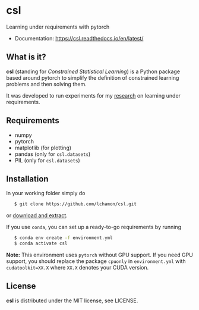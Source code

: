 # csl

Learning under requirements with pytorch

* Documentation: https://csl.readthedocs.io/en/latest/


## What is it?

**csl** (standing for *Constrained Statistical Learning*) is a Python package
based around pytorch to simplify the definition of constrained learning problems
and then solving them.

It was developed to run experiments for my [research](https://www.seas.upenn.edu/~luizf)
on learning under requirements.


## Requirements

* numpy
* pytorch
* matplotlib (for plotting)
* pandas (only for `csl.datasets`)
* PIL (only for `csl.datasets`)


## Installation

In your working folder simply do

```bash
   $ git clone https://github.com/lchamon/csl.git
```

or [download and extract](https://github.com/lchamon/csl/archive/main.zip).

If you use `conda`, you can set up a ready-to-go requirements by running

```bash
   $ conda env create -f environment.yml
   $ conda activate csl
```

**Note:** This environment uses `pytorch` without GPU support. If you need GPU support,
you should replace the package `cpuonly` in `environment.yml` with `cudatoolkit=XX.X`
where `XX.X` denotes your CUDA version.


## License
**csl** is distributed under the MIT license, see LICENSE.
